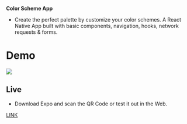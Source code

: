 **Color Scheme App**

- Create the perfect palette by customize your color schemes. A React Native App built with basic components, navigation, hooks, network requests & forms.

# Demo

![](demo.gif)

## Live

- Download Expo and scan the QR Code or test it out in the Web.

[LINK](https://snack.expo.io/@ad757/color-scheme-app)
